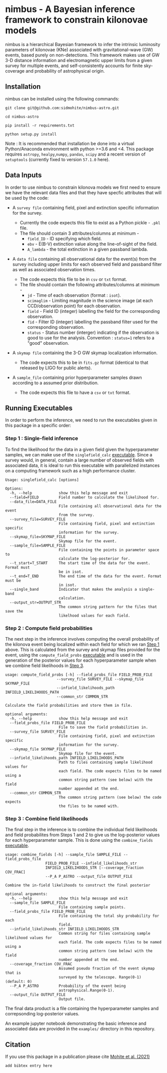# nimbus - A Bayesian inference framework to constrain kilonovae models
nimbus is a hierarchical Bayesian framework to infer the intrinsic luminosity parameters
of kilonovae (KNe) associated with gravitational-wave (GW) events, based purely on non-detections.
This framework makes use of GW 3-D distance information and electromagnetic upper limits from
a given survey for multiple events, and self-consistently accounts for finite sky-coverage and 
probability of astrophysical origin.

## Installation
nimbus can be installed using the following commands:

    git clone git@github.com:sidmohite/nimbus-astro.git
    
    cd nimbus-astro
    
    pip install -r requirements.txt
    
    python setup.py install
    
Note : It is recommended that installation be done into a virtual Python/Anaconda environment with
python >=3.6 and <4. This package requires `astropy`, `healpy`,`numpy`, `pandas`, `scipy` and a recent
version of `setuptools` (currently fixed to version `57.1.0` here).

## Data Inputs
In order to use nimbus to constrain kilonova models we first need to ensure we have the relevant
data files and that they have specfic attributes that will be used by the code:

* A `survey file` containing field, pixel and extinction specific information for the survey.
    * Currently the code expects this file to exist as a Python pickle  - `.pkl` file.
    * The file should contain 3 attributes/columns at minimum -
        * `field_ID` - ID specifying which field.
        * `ebv` - E(B-V) extinction value along the line-of-sight of the field.
        * `A_lambda` - the total extinction in a given passband lambda.

* A `data file` containing all observational data for the event(s) from the survey including upper limits for each 
observed field and passband filter as well as associated observation times.
    * The code expects this file to be in `csv` or `txt` format.
    * The file should contain the following attributes/columns at minimum -
        * `jd` - Time of each observation (format : `isot`).
        * `scimaglim` - Limiting magnitude in the science image (at each CCD/observation point) for each observation.
        * `field` - Field ID (integer) labelling the field for the corresponding observation.
        * `fid` - Filter ID (integer) labelling the passband filter used for the corresponding observation.
        * `status` - Status number (interger) indicating if the observation is good to use for the analysis. Convention :
          `status=1` refers to a "good" observation. 
    
* A `skymap file` containing the 3-D GW skymap localization information.
    * The code expects this to be in `fits.gz` format (identical to that released by LIGO for public alerts).

* A `sample_file` containing prior hyperparameter samples drawn according to a assumed prior distribution.
    * The code expects this file to have a `csv` or `txt` format.

## Running Executables
In order to perform the inference, we need to run the executables given in this package in a specific order:

### Step 1 : Single-field inference
To find the likelihood for the data in a given field given the hyperparameter samples, we can make use of the 
`singlefield_calc` [executable](https://github.com/sidmohite/nimbus-astro/blob/master/nimbus/singlefield_calc).
Since a survey would, in general, contain a large number of observed fields with associated data, it is ideal to 
run this executable with parallelized instances on a computing framework such as a high performance cluster.

    Usage: singlefield_calc [options]

    Options:
      -h, --help            show this help message and exit
      --field=FIELD         Field number to calculate the likelihood for.
      --data_file=DATA_FILE
                            File containing all observational data for the event
                            from the survey.
      --survey_file=SURVEY_FILE
                            File containing field, pixel and extinction specific
                            information for the survey.
      --skymap_file=SKYMAP_FILE
                            Skymap file for the event.
      --sample_file=SAMPLE_FILE
                            File containing the points in parameter space to
                            calculate the log-posterior for.
      --t_start=T_START     The start time of the data for the event. Format must
                            be in isot.
      --t_end=T_END         The end time of the data for the event. Format must be
                            in isot.
      --single_band         Indicator that makes the analysis a single-band
                            calculation.
      --output_str=OUTPUT_STR
                            The common string pattern for the files that save the
                            likelhood values for each field.
                            
### Step 2 : Compute field probabilities
The next step in the inference involves computing the overall probability of the kilonova event being localized
within each field for which we ran [Step 1](https://github.com/sidmohite/nimbus-astro/blob/master/README.md#step-1--single-field-inference)
above. This is calculated from the survey and skymap files provided for the event, using the `compute_field_probs` [executable](https://github.com/sidmohite/nimbus-astro/blob/master/nimbus/compute_field_probs) and is used in the generation of the posterior values for
each hyperparameter sample when we combine field likelihoods in [Step 3](https://github.com/sidmohite/nimbus-astro/blob/master/README.md#step-3--combine-field-likelihoods).

    usage: compute_field_probs [-h] --field_probs_file FIELD_PROB_FILE
                           --survey_file SURVEY_FILE --skymap_file SKYMAP_FILE
                           --infield_likelihoods_path INFIELD_LIKELIHOODS_PATH
                           --common_str COMMON_STR

    Calculate the field probabilities and store them in file.

    optional arguments:
      -h, --help            show this help message and exit
      --field_probs_file FIELD_PROB_FILE
                            File to save the field probabilities in.
      --survey_file SURVEY_FILE
                            File containing field, pixel and extinction specific
                            information for the survey.
      --skymap_file SKYMAP_FILE
                            Skymap file for the event.
      --infield_likelihoods_path INFIELD_LIKELIHOODS_PATH
                            Path to files containing sample likelihood values for
                            each field. The code expects files to be named using a
                            common string pattern (see below) with the field
                            number appended at the end.
      --common_str COMMON_STR
                            The common string pattern (see below) the code expects
                            the files to be named with.
                           
### Step 3 : Combine field likelihoods
The final step in the inference is to combine the individual field likelihoods and field probabilites from Steps 1 and 2
to give us the log-posterior values for each hyperparameter sample. This is done using the `combine_fields` [executable](https://github.com/sidmohite/nimbus-astro/blob/master/nimbus/combine_fields).

    usage: combine_fields [-h] --sample_file SAMPLE_FILE --field_probs_file
                      FIELD_PROB_FILE --infield_likelihoods_str
                      INFIELD_LIKELIHOODS_STR [--coverage_fraction COV_FRAC]
                      --P_A P_ASTRO --output_file OUTPUT_FILE

    Combine the in-field likelihoods to construct the final posterior

    optional arguments:
      -h, --help            show this help message and exit
      --sample_file SAMPLE_FILE
                            File containing sample points.
      --field_probs_file FIELD_PROB_FILE
                            File containing the total sky probability for each
                            field.
      --infield_likelihoods_str INFIELD_LIKELIHOODS_STR
                            Common string for files containing sample likelihood values for
                            each field. The code expects files to be named using a
                            common string pattern (see below) with the field
                            number appended at the end.
      --coverage_fraction COV_FRAC
                            Assumed pseudo fraction of the event skymap that is
                            surveyed by the telescope. Range(0-1) (default: 0)
      --P_A P_ASTRO         Probability of the event being
                            astrophysical.Range(0-1).
      --output_file OUTPUT_FILE
                            Output file.

The final data product is a file containing the hyperparameter samples and correpsonding log-posterior values.

An example jupyter notebook demonstrating the basic inference and associated data are provided in the 
`examples/` directory in this repository.

## Citation
If you use this package in a publication please cite [Mohite et al. (2021)](arxiv_link)

    add bibtex entry here
